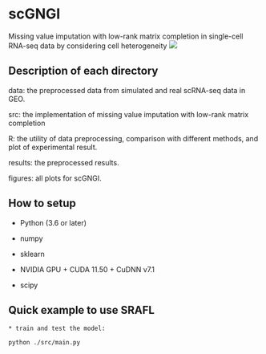 # scGNGI
Missing value imputation with low-rank matrix completion in single-cell RNA-seq data by considering cell heterogeneity
![](https://github.com/linxi159/scGNGI/blob/main/figures/Figure_1_Final.jpg) 

## Description of each directory
data: the preprocessed data from simulated and real scRNA-seq data in GEO.

src: the implementation of missing value imputation with low-rank matrix completion

R: the utility of data preprocessing, comparison with different methods, and plot of experimental result.

results: the preprocessed results.

figures: all plots for scGNGI.


## How to setup

* Python (3.6 or later)

* numpy

* sklearn

* NVIDIA GPU + CUDA 11.50 + CuDNN v7.1

* scipy


## Quick example to use SRAFL
```
* train and test the model:

python ./src/main.py
```



